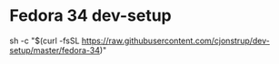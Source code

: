 # Fedora 34 dev-setup

sh -c "$(curl -fsSL https://raw.githubusercontent.com/cjonstrup/dev-setup/master/fedora-34)"
